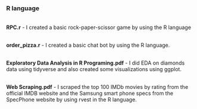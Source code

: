### R language
 
<br>**RPC.r** - I created a basic rock-paper-scissor game by using the R language

<br>**order_pizza.r** - I created a basic chat bot by using the R language.

<br>**Exploratory Data Analysis in R Programing.pdf** - I did EDA on diamonds data using tidyverse and also created some visualizations using ggplot.

<br>**Web Scraping.pdf** - I scraped the top 100 IMDb movies by rating from the official IMDB website and the Samsung smart phone specs from the SpecPhone website by using rvest in the R language.
